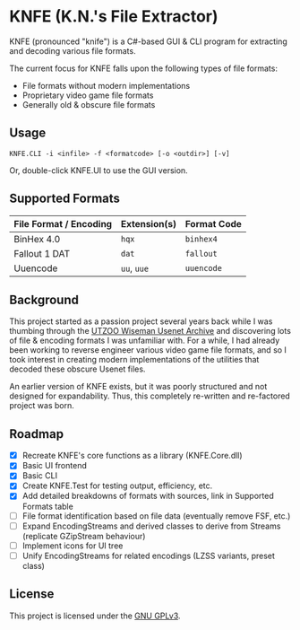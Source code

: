 # KNFE (K.N.'s File Extractor)
KNFE (pronounced "knife") is a C#-based GUI & CLI program for extracting and decoding various file formats.

The current focus for KNFE falls upon the following types of file formats:
* File formats without modern implementations
* Proprietary video game file formats
* Generally old & obscure file formats

## Usage
```console
KNFE.CLI -i <infile> -f <formatcode> [-o <outdir>] [-v]
```
Or, double-click KNFE.UI to use the GUI version.

## Supported Formats
| File Format / Encoding  | Extension(s) | Format Code |
| ----------------------- | ------------ | ----------- |
| BinHex 4.0              | ``hqx``      | ``binhex4`` |
| Fallout 1 DAT           | ``dat``      | ``fallout`` |
| Uuencode            | ``uu``, ``uue``  | ``uuencode``|

## Background
This project started as a passion project several years back while I was thumbing through the [UTZOO Wiseman Usenet Archive](https://archive.org/details/utzoo-wiseman-usenet-archive) and discovering lots of file & encoding formats I was unfamiliar with. For a while, I had already been working to reverse engineer various video game file formats, and so I took interest in creating modern implementations of the utilities that decoded these obscure Usenet files.

An earlier version of KNFE exists, but it was poorly structured and not designed for expandability. Thus, this completely re-written and re-factored project was born.

## Roadmap
- [X] Recreate KNFE's core functions as a library (KNFE.Core.dll)
- [X] Basic UI frontend
- [X] Basic CLI
- [X] Create KNFE.Test for testing output, efficiency, etc.
- [X] Add detailed breakdowns of formats with sources, link in Supported Formats table
- [ ] File format identification based on file data (eventually remove FSF, etc.)
- [ ] Expand EncodingStreams and derived classes to derive from Streams (replicate GZipStream behaviour)
- [ ] Implement icons for UI tree
- [ ] Unify EncodingStreams for related encodings (LZSS variants, preset class)

## License
This project is licensed under the [GNU GPLv3](LICENSE).
